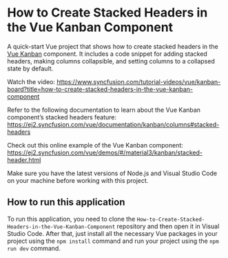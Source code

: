 # How to Create Stacked Headers in the Vue Kanban Component

A quick-start Vue project that shows how to create stacked headers in the [Vue Kanban]( https://www.syncfusion.com/vue-components/vue-kanban-board?utm_source=github&utm_medium=listing&utm_campaign=vue-kanban-templates-github-samples) component. It includes a code snippet for adding stacked headers, making columns collapsible, and setting columns to a collapsed state by default.

Watch the video: https://www.syncfusion.com/tutorial-videos/vue/kanban-board?title=how-to-create-stacked-headers-in-the-vue-kanban-component

Refer to the following documentation to learn about the Vue Kanban component’s stacked headers feature: https://ej2.syncfusion.com/vue/documentation/kanban/columns#stacked-headers 

Check out this online example of the Vue Kanban component: https://ej2.syncfusion.com/vue/demos/#/material3/kanban/stacked-header.html 

Make sure you have the latest versions of Node.js and Visual Studio Code on your machine before working with this project.

## How to run this application
To run this application, you need to clone the `How-to-Create-Stacked-Headers-in-the-Vue-Kanban-Component` repository and then open it in Visual Studio Code. After that, just install all the necessary Vue packages in your project using the `npm install` command and run your project using the `npm run dev` command.

